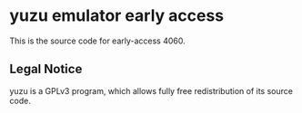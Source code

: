 yuzu emulator early access
=============

This is the source code for early-access 4060.

## Legal Notice

yuzu is a GPLv3 program, which allows fully free redistribution of its source code.
